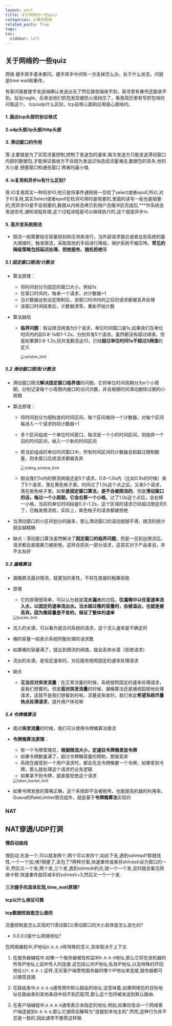```yaml
---
layout: post
title: 关于网络的一些quiz
categories: 计算机网络
related_posts: True
tags:
toc:
  sidebar: left
---
```


## 关于网络的一些quiz

网络
握手挥手基本都问，握手挥手中间有一次丢掉怎么办，处于什么状态，问就是time wait和重传。

有家问我套接字发送端确认发送出去了然后接收端收不到，我寻思有重传还能收不到，扯扯nagle，后来说他们抓包发现被防火墙挡住了，看我简历里有写抓包啥的问我这个。
tcp/udp什么区别，tcp自带心跳和应用层心跳啥的。

#### 1. 画出tcp头部的协议格式

#### 2.udp头部/ip头部/http头部

#### 3. 滑动窗口的作用

答:主要就是为了实现流量控制,控制了发送包的速率,每次发送方只能发送滑动窗口内部的数据包,才能保证接收方不会因为发送过快造成流量淹没,数据包的丢失.他的大小是 拥塞窗口和通告窗口 两者的最小值.

#### 4. io复用和异步io有什么区别?

答:IO复用其实一种同步IO,他只是将事件通知统一交给了select或者epoll,所以,对于IO复用,其实Select或者epoll在检测可用时是阻塞的,里面的读写一般也是阻塞的,而异步IO是不会阻塞的,数据从内核态拷贝到用户态缓冲区完成后,\*\*\*作系统会发送信号,通知进程处理,这个过程进程是可以继续执行的,这个就是异步io.

#### 5. 高并发系统限流

- 限流一般需要结合容量规划和压测来进行。当外部请求接近或者达到系统的最大阈值时，触发限流，采取其他的手段进行降级，保护系统不被压垮。**常见的降级策略包括延迟处理、拒绝服务、随机拒绝**等

##### 5.1 固定窗口限流/计数法

- 算法原理：

  - 将时间划分为固定的窗口大小，例如1s
  - 在窗口时间内，每来一个请求，对计数器+1
  - 当计数器达到设定限制后，该窗口时间内的之后的请求都被丢弃处理
  - 该窗口时间结束后，计数器清零，重新开始计数

- 算法缺陷

  - **临界问题**：假设限流阀值为5个请求，单位时间窗口是1s,如果我们在单位时间内的前0.8-1s和1-1.2s，分别并发5个请求。虽然都没有超过阀值，但是如果算0.8-1.2s,则并发数高达10，已经**超过单位时间1s不超过5阀值**的定义

    <img src="imgs/important_tech/window_limit.png" alt="window_limit" style="zoom:80%;" />

##### 5.2 滑动窗口限流/计数法

- 滑动窗口限流**解决固定窗口临界值**的问题。它将单位时间周期分为n个小周期，分别记录每个小周期内接口的访问次数，并且根据时间滑动删除过期的小周期

- 算法原理：

  - 将时间划分为细粒度的时间区间，每个区间维持一个计数器，对每个区间每进入一个请求则将计数器+1

  - 多个区间组成一个单位时间窗口，每流逝一个小的时间区间，则抛弃一个旧的时间区间，纳入一个新的时间区间

  - 若当前组成的单位时间窗口中，所有时间区间的计数器总和超过限制数量，则本窗口后续请求都被丢弃

    <img src="imgs/important_tech/sliding_window_limit.png" alt="sliding_window_limit" style="zoom:80%;" />

  - 假设我们1s内的限流阀值还是5个请求，0.8\~1.0s内（比如0.9s的时候）来了5个请求，落在黄色格子里。时间过了1.0s这个点之后，又来5个请求，落在紫色格子里。如果**是固定窗口算法，是不会被限流的**，但是**滑动窗口的话，每过一个小周期，它会右移一个小格**。过了1.0s这个点后，会右移一小格，当前的单位时间段是0.2~1.2s，这个区域的请求已经超过限定的5了，已触发限流啦，实际上，紫色格子的请求都被拒绝

- 当滑动窗口的小区间划分的越多，那么滑动窗口的滚动就越平滑，限流的统计就会越精确

- 缺点：滑动窗口算法虽然解决了**固定窗口的临界问题**，但是一旦到达限流后，请求都会直接暴力被拒绝。这样会损失一部分请求，这其实对于产品来说，并不太友好

##### 5.3 漏桶算法

- 漏桶算法面对限流，就更加的柔性，不存在直接的粗暴拒绝

- 原理

  - 它的原理很简单，可以认为就是**注水漏水**的过程。**往漏桶中以任意速率流入水，以固定的速率流出水。当水超过桶的容量时，会被溢出，也就是被丢弃。因为桶容量是不变的，保证了整体的速率**

  <img src="imgs/important_tech/bucket_limit.png" alt="bucket_limit" style="zoom:80%;" />

- 流入的水滴，可以看作是访问系统的请求，这个流入速率是不确定的

- 桶的容量一般表示系统所能处理的请求数

- 如果桶的容量满了，就达到限流的阀值，就会丢弃水滴（拒绝请求）

- 流出的水滴，是恒定速率的，对应服务按照固定的速率处理请求

- 缺点

  - **无法应对突发流量**：在正常流量的时候，系统按照固定的速率处理请求，是我们想要的。但是**面对突发流量**的时候，漏桶算法还是循规蹈矩地处理请求，这就不是我们想看到的啦。流量变突发时，我们肯定**希望系统尽量快点处理请求**，提升用户体验嘛

##### 5.4 令牌桶算法

- 面对**突发流量**的时候，我们可以使用令牌桶算法限流

- **令牌桶算法原理**：

  - 有一个令牌管理员，**根据限流大小，定速往令牌桶里放令牌**
  - 如果令牌数量满了，超过令牌桶容量的限制，那就丢弃
  - 系统在接受到一个用户请求时，都会先去令牌桶要一个令牌。如果拿到令牌，那么就处理这个请求的业务逻辑
  - 如果拿不到令牌，就直接拒绝这个请求

  <img src="imgs/important_tech/token_bucket_limit.png" alt="token_bucket_limit" style="zoom:80%;" />

- 如果令牌发放的策略正确，这个系统即不会被拖垮，也能提高机器的利用率。Guava的RateLimiter限流组件，就是基于**令牌桶算法**实现的

### NAT

## NAT穿透/UDP打洞

#### 慢启动曲线

慢启动,先发一个,可以就发两个,两个可以发四个,如此下去,遇到sshread?那就线性,一个一个加,咦?拥塞了,丢包了?两种方案,快速重传或者将shhresh设为窗口的一半,然后又一个发,两个发,三个发,遇到sshresh的点,就一个一个发,这时就会看见网络卡顿.快速重传就将减半的sshresh+3,然后又一个一个发.

#### 三次握手的具体实现,time_wait原理?

#### tcp以什么保证可靠

#### tcp数据校验是怎么做的

流量控制是怎么实现的?(滑动窗口)滑动窗口的大小具体是怎么变化的?

- 0.0.0.0是什么网络地址?

在网络编程中,IP地址`0.0.0.0`有特殊的含义,具体取决于上下文.

1. 在服务器编程中,如果一个服务器被告知监听`0.0.0.0`地址,那么它将在该机器的所有IP地址上监听传入的连接.这包括公共IP地址,私有IP地址,以及特殊的环回地址`127.0.0.1`.这样,无论客户端使用服务器的哪个IP地址来连接,服务器都可以接受连接.

2. 在路由表中,`0.0.0.0`通常用作默认路由的地址.这意味着,如果网络包的目标地址在路由表的其他条目中找不到匹配项,那么这个包将被发送到默认路由.

3. 在客户端编程中,`0.0.0.0`通常表示未指定的地址.例如,如果你告诉一个网络客户端连接到`0.0.0.0`,那么它通常会解释为"连接到本地主机".然而,这种行为并不总是一致的,因此通常不推荐这样做.
